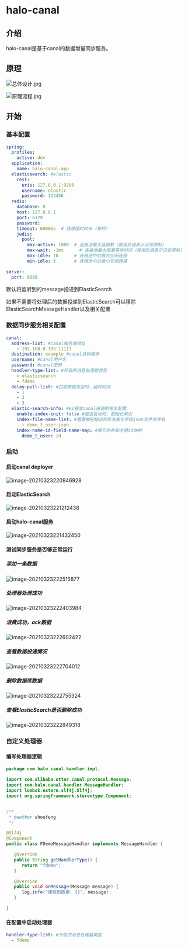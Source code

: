 # halo-canal

## 介绍

halo-canal是基于canal的数据增量同步服务。

## 原理

![总体设计.jpg](https://raw.githubusercontent.com/halomzh/pic/master/20210323214828.jpeg)

![原理流程.jpg](https://raw.githubusercontent.com/halomzh/pic/master/20210323173600.jpeg)

## 开始

### 基本配置

```yaml
spring:
  profiles:
    active: dev
  application:
    name: halo-canal-app
  elasticsearch: #elastic
    rest:
      uris: 127.0.0.1:9200
      username: elastic
      password: 123456
  redis:
    database: 0
    host: 127.0.0.1
    port: 6379
    password:
    timeout: 6000ms  # 连接超时时长（毫秒）
    jedis:
      pool:
        max-active: 1000  # 连接池最大连接数（使用负值表示没有限制）
        max-wait: -1ms      # 连接池最大阻塞等待时间（使用负值表示没有限制）
        max-idle: 10      # 连接池中的最大空闲连接
        min-idle: 5       # 连接池中的最小空闲连接

server:
  port: 8888
```

默认将监听到的message投递到ElasticSearch

如果不需要将处理后的数据投递到ElasticSearch可以移除ElasticSearchMessageHandler以及相关配置

### 数据同步服务相关配置

```yaml
canal:
  address-list: #canal服务端地址
    - 192.168.0.105:11111
  destination: example #canal目标服务
  username: #canal用户名
  password: #canal密码
  handler-type-list: #开启的消息处理器类型
    - elasticsearch
    - fdemo
  delay-pull-list: #拉取数据为空时，延时时间
    - 1
    - 2
    - 3
  elastic-search-info: #es接收canal投递的相关配置
    enable-index-init: false #是否启动时，初始化索引
    index-file-name-list: #需要被初始话的所有索引字段json文件文件名
      - demo_t_user.json
    index-name-id-field-name-map: #索引名称和主键id映射
      demo_t_user: id
```

### 启动

#### 启动canal deployer

![image-20210323220946928](https://raw.githubusercontent.com/halomzh/pic/master/20210323220948.png)

#### 启动ElasticSearch

![image-20210323221212438](https://raw.githubusercontent.com/halomzh/pic/master/20210323221213.png)

#### 启动halo-canal服务

![image-20210323221432450](https://raw.githubusercontent.com/halomzh/pic/master/20210323221433.png)

#### 测试同步服务是否够正常运行

##### 添加一条数据

![image-20210323222515877](https://raw.githubusercontent.com/halomzh/pic/master/20210323222517.png)

##### 处理器处理成功

![image-20210323222403984](https://raw.githubusercontent.com/halomzh/pic/master/20210323222405.png)

##### 消费成功，ack数据

![image-20210323222602422](https://raw.githubusercontent.com/halomzh/pic/master/20210323222603.png)

##### 查看数据投递情况

![image-20210323222704012](https://raw.githubusercontent.com/halomzh/pic/master/20210323222705.png)

##### 删除数据库数据

![image-20210323222755324](https://raw.githubusercontent.com/halomzh/pic/master/20210323222756.png)

##### 查看ElasticSearch是否删除成功

![image-20210323222849318](https://raw.githubusercontent.com/halomzh/pic/master/20210323222851.png)

### 自定义处理器

#### 编写处理器逻辑

```java
package com.halo.canal.handler.impl;

import com.alibaba.otter.canal.protocol.Message;
import com.halo.canal.handler.MessageHandler;
import lombok.extern.slf4j.Slf4j;
import org.springframework.stereotype.Component;


/**
 * @author shoufeng
 */

@Slf4j
@Component
public class FDemoMessageHandler implements MessageHandler {

   @Override
   public String getHandlerType() {
      return "fdemo";
   }

   @Override
   public void onMessage(Message message) {
      log.info("接收到数据: {}", message);
   }

}
```

#### 在配置中启动处理器

```yaml
handler-type-list: #开启的消息处理器类型
  - fdemo
```